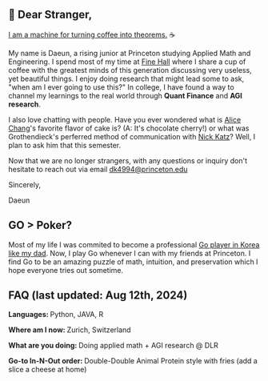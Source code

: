 ## 💌 Dear Stranger,

<a href="https://blogs.ams.org/phdplus/2015/04/28/coffee-into-theorems/">I am a machine for turning coffee into theorems.</a> ☕

My name is Daeun, a rising junior at Princeton studying Applied Math and Engineering. I spend most of my time at <a href="https://www.dailyprincetonian.com/article/2022/11/tea-fine-hall-math-professor-students"> Fine Hall</a> where I share a cup of coffee with the greatest minds of this generation discussing very useless, yet beautiful things. I enjoy doing research that might lead some to ask, "when am I ever going to use this?" In college, I have found a way to channel my learnings to the real world through <b>Quant Finance</b> and <b>AGI research</b>. 

I also love chatting with people. Have you ever wondered what is <a href="https://en.wikipedia.org/wiki/Sun-Yung_Alice_Chang">Alice Chang</a>'s favorite flavor of cake is? (A: It's chocolate cherry!) or what was Grothendieck's perferred method of communication with <a href="https://en.wikipedia.org/wiki/Nick_Katz">Nick Katz</a>? Well, I plan to ask him that this semester.

Now that we are no longer strangers, with any questions or inquiry don't hesitate to reach out via email dk4994@princeton.edu

Sincerely,

Daeun

## GO > Poker?
Most of my life I was commited to become a professional <a href="https://images.app.goo.gl/YTUvCLMKQM1kAypf6">Go player in Korea like my dad</a>. Now, I play Go whenever I can with my friends at Princeton. I find Go to be an amazing puzzle of math, intuition, and preservation which I hope everyone tries out sometime.

## FAQ (last updated: Aug 12th, 2024)
<strong>Languages: </strong>Python, JAVA, R

<strong>Where am I now: </strong> Zurich, Switzerland

<strong>What are you doing: </strong> Doing applied math + AGI research @ DLR

<strong>Go-to In-N-Out order: </strong> Double-Double Animal Protein style with fries (add a slice a cheese at home)

<!--
**daeunkim725/daeunkim725** is a ✨ _special_ ✨ repository because its `README.md` (this file) appears on your GitHub profile.

Here are some ideas to get you started:

- 🔭 I’m currently working on ...
- 🌱 I’m currently learning ...
- 👯 I’m looking to collaborate on ...
- 🤔 I’m looking for help with ...
- 💬 Ask me about ...
- 📫 How to reach me: ...
- 😄 Pronouns: ...
- ⚡ Fun fact: ...
-->
